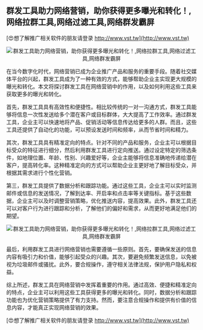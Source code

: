 ## **群发工具助力网络营销，助你获得更多曝光和转化！,网络拉群工具,网络过滤工具,网络群发霸屏**

[😍想了解推广相关软件的朋友请登录 http://www.vst.tw](http://www.vst.tw)

 <center><img src="https://vst.tw/MP4/tuiguang/png/6.png" alt="群发工具助力网络营销，助你获得更多曝光和转化！,网络拉群工具,网络过滤工具,网络群发霸屏"></center>

在当今数字化时代，网络营销已成为企业推广产品和服务的重要手段。随着社交媒体平台的兴起，群发工具成为了一种有效的方式，能够帮助企业主实现更大规模的曝光和转化。本文将探讨群发工具在网络营销中的作用，以及如何利用这些工具来获取更多的曝光和转化。

首先，群发工具具有高效性和便捷性。相比较传统的一对一沟通方式，群发工具能够将信息一次性发送给多个潜在客户或目标群体，大大提高了工作效率。通过群发工具，企业主可以快速地将产品、促销活动等信息传达给更多的人群。而且，这些工具还提供了自动化的功能，可以预设发送时间和频率，从而节省时间和精力。

其次，群发工具具有精准定向的特点。针对不同的产品和服务，企业主可以根据目标受众的特征进行细分，然后利用群发工具进行定向推送。通过设定特定的筛选条件，如地理位置、年龄、性别、兴趣爱好等，企业主能够将信息准确地传递给潜在客户，提高转化率。这种精准定向的方式可以帮助企业主更好地了解目标受众，并根据其需求进行个性化营销。

第三，群发工具提供了数据分析和跟踪功能。通过这些工具，企业主可以实时监测邮件或信息的发送情况，了解到达率、开启率和点击率等关键指标。基于这些数据，企业主可以及时调整营销策略，优化推送内容，提高效果。此外，群发工具还可以对客户行为进行跟踪和分析，了解他们的偏好和需求，从而更好地满足他们的期望。

 <center><img src="https://vst.tw/MP4/tuiguang/png/3.png" alt="群发工具助力网络营销，助你获得更多曝光和转化！,网络拉群工具,网络过滤工具,网络群发霸屏"></center>

最后，利用群发工具进行网络营销也需要遵循一些原则。首先，要确保发送的信息内容有吸引力和价值，能够引起受众的兴趣。其次，要避免频繁发送信息，以免被视为垃圾邮件或骚扰。此外，要合规操作，遵守相关法律法规，保护用户隐私和权益。

综上所述，群发工具在网络营销中发挥着重要的作用。通过高效、便捷和精准定向的特点，企业主可以利用这些工具获得更多的曝光和转化。同时，数据分析和跟踪功能也为优化营销策略提供了有力支持。然而，要注意合规操作和提供有价值的信息内容，才能真正实现网络营销的效果。

[😍想了解推广相关软件的朋友请登录 http://www.vst.tw](http://www.vst.tw)



